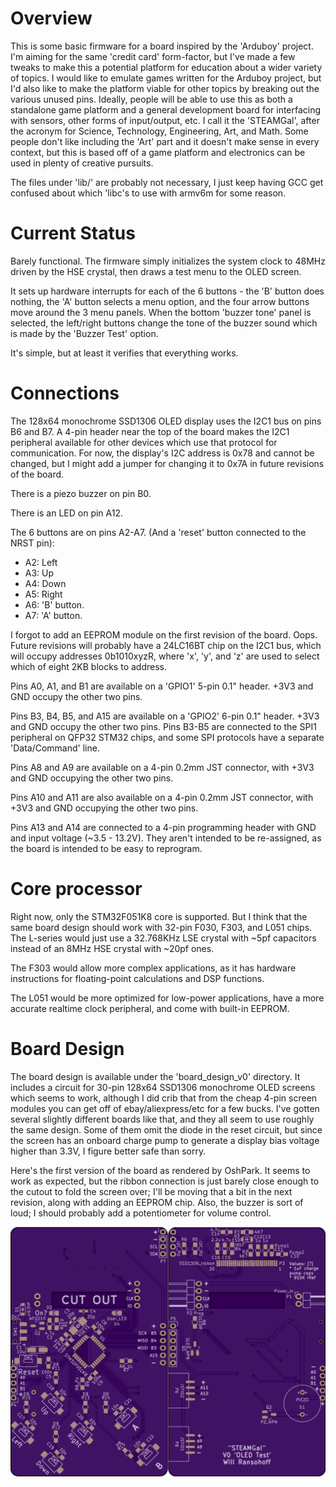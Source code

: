 # Overview

This is some basic firmware for a board inspired by the 'Arduboy' project. I'm aiming for the same 'credit card' form-factor, but I've made a few tweaks to make this a potential platform for education about a wider variety of topics. I would like to emulate games written for the Arduboy project, but I'd also like to make the platform viable for other topics by breaking out the various unused pins. Ideally, people will be able to use this as both a standalone game platform and a general development board for interfacing with sensors, other forms of input/output, etc. I call it the 'STEAMGal', after the acronym for Science, Technology, Engineering, Art, and Math. Some people don't like including the 'Art' part and it doesn't make sense in every context, but this is based off of a game platform and electronics can be used in plenty of creative pursuits.

The files under 'lib/' are probably not necessary, I just keep having GCC get confused about which 'libc's to use with armv6m for some reason.

# Current Status

Barely functional. The firmware simply initializes the system clock to 48MHz driven by the HSE crystal, then draws a test menu to the OLED screen.

It sets up hardware interrupts for each of the 6 buttons - the 'B' button does nothing, the 'A' button selects a menu option, and the four arrow buttons move around the 3 menu panels. When the bottom 'buzzer tone' panel is selected, the left/right buttons change the tone of the buzzer sound which is made by the 'Buzzer Test' option.

It's simple, but at least it verifies that everything works.

# Connections

The 128x64 monochrome SSD1306 OLED display uses the I2C1 bus on pins B6 and B7. A 4-pin header near the top of the board makes the I2C1 peripheral available for other devices which use that protocol for communication. For now, the display's I2C address is 0x78 and cannot be changed, but I might add a jumper for changing it to 0x7A in future revisions of the board.

There is a piezo buzzer on pin B0.

There is an LED on pin A12.

The 6 buttons are on pins A2-A7. (And a 'reset' button connected to the NRST pin):

* A2: Left
* A3: Up
* A4: Down
* A5: Right
* A6: 'B' button.
* A7: 'A' button.

I forgot to add an EEPROM module on the first revision of the board. Oops. Future revisions will probably have a 24LC16BT chip on the I2C1 bus, which will occupy addresses 0b1010xyzR, where 'x', 'y', and 'z' are used to select which of eight 2KB blocks to address.

Pins A0, A1, and B1 are available on a 'GPIO1' 5-pin 0.1" header. +3V3 and GND occupy the other two pins.

Pins B3, B4, B5, and A15 are available on a 'GPIO2' 6-pin 0.1" header. +3V3 and GND occupy the other two pins. Pins B3-B5 are connected to the SPI1 peripheral on QFP32 STM32 chips, and some SPI protocols have a separate 'Data/Command' line.

Pins A8 and A9 are available on a 4-pin 0.2mm JST connector, with +3V3 and GND occupying the other two pins.

Pins A10 and A11 are also available on a 4-pin 0.2mm JST connector, with +3V3 and GND occupying the other two pins.

Pins A13 and A14 are connected to a 4-pin programming header with GND and input voltage (~3.5 - 13.2V). They aren't intended to be re-assigned, as the board is intended to be easy to reprogram.

# Core processor

Right now, only the STM32F051K8 core is supported. But I think that the same board design should work with 32-pin F030, F303, and L051 chips. The L-series would just use a 32.768KHz LSE crystal with ~5pf capacitors instead of an 8MHz HSE crystal with ~20pf ones.

The F303 would allow more complex applications, as it has hardware instructions for floating-point calculations and DSP functions.

The L051 would be more optimized for low-power applications, have a more accurate realtime clock peripheral, and come with built-in EEPROM.

# Board Design

The board design is available under the 'board\_design\_v0' directory. It includes a circuit for 30-pin 128x64 SSD1306 monochrome OLED screens which seems to work, although I did crib that from the cheap 4-pin screen modules you can get off of ebay/aliexpress/etc for a few bucks. I've gotten several slightly different boards like that, and they all seem to use roughly the same design. Some of them omit the diode in the reset circuit, but since the screen has an onboard charge pump to generate a display bias voltage higher than 3.3V, I figure better safe than sorry.

Here's the first version of the board as rendered by OshPark. It seems to work as expected, but the ribbon connection is just barely close enough to the cutout to fold the screen over; I'll be moving that a bit in the next revision, along with adding an EEPROM chip. Also, the buzzer is sort of loud; I should probably add a potentiometer for volume control.

![STEAMGal\_V0](https://raw.githubusercontent.com/WRansohoff/STEAMGal_Firmware_test/master/board_design_v0/board_v0_render.png)
